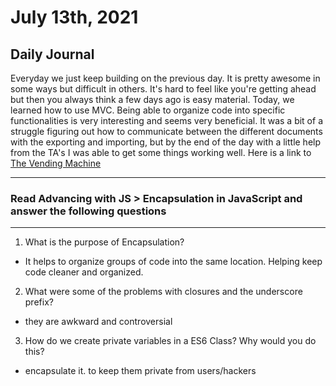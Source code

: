 # July 13th, 2021

## Daily Journal
Everyday we just keep building on the previous day. It is pretty awesome in some ways but difficult in others. It's hard to feel like you're getting ahead but then you always think a few days ago is easy material. Today, we learned how to use MVC. Being able to organize code into specific functionalities is very interesting and seems very beneficial. It was a bit of a struggle figuring out how to communicate between the different documents with the exporting and importing, but by the end of the day with a little help from the TA's I was able to get some things working well. Here is a link to [The Vending Machine](https://chesterjgreen.github.io/vendingMachine/)

---
### Read Advancing with JS > Encapsulation in JavaScript and answer the following questions
---

1. What is the purpose of Encapsulation?
- It helps to organize groups of code into the same location. Helping keep code cleaner and organized.
2. What were some of the problems with closures and the underscore prefix?
- they are awkward and controversial
3. How do we create private variables in a ES6 Class? Why would you do this?
- encapsulate it. to keep them private from users/hackers